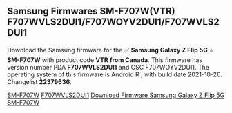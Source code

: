<h2>Samsung Firmwares SM-F707W(VTR) F707WVLS2DUI1/F707WOYV2DUI1/F707WVLS2DUI1</h2>
Download the Samsung firmware for the ✅ <strong>Samsung Galaxy Z Flip 5G </strong> ⭐ <strong>SM-F707W</strong> with product code <strong>VTR</strong> <strong> from Canada</strong>. This firmware has version number PDA <strong>F707WVLS2DUI1</strong> and CSC F707WOYV2DUI1. The operating system of this firmware is Android R , with build date 2021-10-26. Changelist <strong>22379636</strong>.


[SM-F707W](https://samfirm.shop/samsung/model/SM-F707W)
[F707WVLS2DUI1](https://samfirm.shop/samsung/pda/F707WVLS2DUI1)
[Download Firmware Samsung Galaxy Z Flip 5G SM-F707W](https://samfirm.shop/samsung/firmware/469124)
